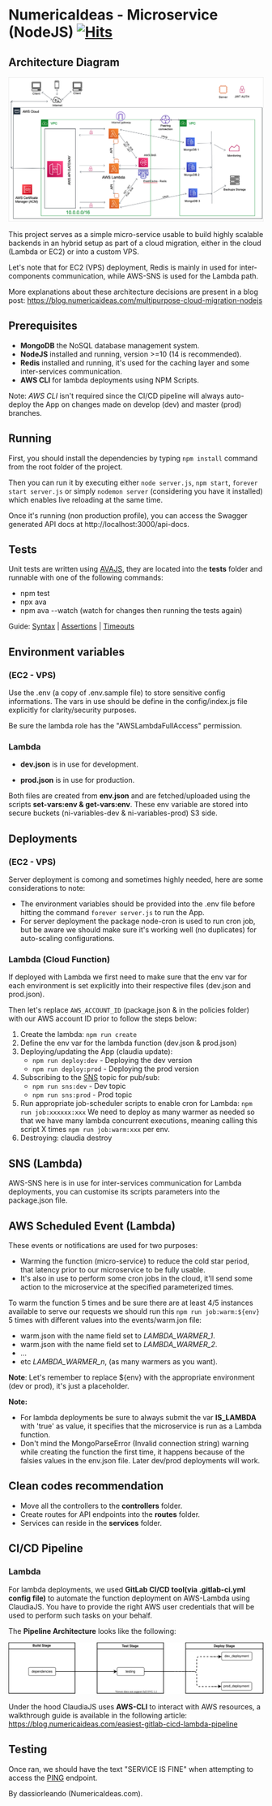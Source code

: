 # NumericaIdeas - Microservice (NodeJS) [![Hits](https://hits.seeyoufarm.com/api/count/incr/badge.svg?url=https%3A%2F%2Fgithub.com%2Fnumerica-ideas%2Fni-microservice-nodejs&count_bg=%2379C83D&title_bg=%23555555&icon=&icon_color=%23E7E7E7&title=hits&edge_flat=false)](https://blog.numericaideas.com)

## Architecture Diagram

![Diagram](architecture.png)

This project serves as a simple micro-service usable to build highly scalable backends in an hybrid setup as part of a cloud migration, either in the cloud (Lambda or EC2) or into a custom VPS.

Let's note that for EC2 (VPS) deployment, Redis is mainly in used for inter-components communication, while AWS-SNS is used for the Lambda path.

More explanations about these architecture decisions are present in a blog post: https://blog.numericaideas.com/multipurpose-cloud-migration-nodejs

## Prerequisites
- **MongoDB** the NoSQL database management system.
- **NodeJS** installed and running, version >=10 (14 is recommended).
- **Redis** installed and running, it's used for the caching layer and some inter-services communication.
- **AWS CLI** for lambda deployments using NPM Scripts.

Note: *AWS CLI* isn't required since the CI/CD pipeline will always auto-deploy the App on changes made on develop (dev) and master (prod) branches.

## Running

First, you should install the dependencies by typing `npm install` command from the root folder of the project.

Then you can run it by executing either `node server.js`, `npm start`, `forever start server.js` or simply `nodemon server` (considering you have it installed) which enables live reloading at the same time.

Once it's running (non production profile), you can access the Swagger generated API docs at http://localhost:3000/api-docs.

## Tests

Unit tests are written using [AVAJS](https://github.com/avajs/ava), they are located into the **tests** folder and runnable with one of the following commands:
- npm test
- npx ava
- npm ava --watch (watch for changes then running the tests again)

Guide: [Syntax](https://github.com/avajs/ava/blob/master/docs/01-writing-tests.md) | [Assertions](https://github.com/avajs/ava/blob/master/docs/03-assertions.md) | [Timeouts](https://github.com/avajs/ava/blob/master/docs/07-test-timeouts.md)

## Environment variables
### (EC2 - VPS)
Use the .env (a copy of .env.sample file) to store sensitive config informations. The vars in use should be define in the config/index.js file explicitly for clarity/security purposes.

Be sure the lambda role has the "AWSLambdaFullAccess" permission.

### Lambda

- **dev.json** is in use for development.

- **prod.json** is in use for production.

Both files are created from **env.json** and are fetched/uploaded using the scripts **set-vars:env & get-vars:env**. These env variable are stored into secure buckets (ni-variables-dev & ni-variables-prod) S3 side.

## Deployments
### (EC2 - VPS)
Server deployment is comong and sometimes highly needed, here are some considerations to note:

- The environment variables should be provided into the .env file before hitting the command `forever server.js` to run the App.
- For server deployment the package node-cron is used to run cron job, but be aware we should make sure it's working well (no duplicates) for auto-scaling configurations.

### Lambda (Cloud Function)
If deployed with Lambda we first need to make sure that the env var for each environment is set explicitly into their respective files (dev.json and prod.json).

Then let's replace `AWS_ACCOUNT_ID` (package.json & in the policies folder) with our AWS account ID prior to follow the steps below:

1) Create the lambda: `npm run create`
2) Define the env var for the lambda function (dev.json & prod.json)
3) Deploying/updating the App (claudia update):
    - `npm run deploy:dev` - Deploying the dev version
    - `npm run deploy:prod` - Deploying the prod version
4) Subscribing to the [SNS](https://github.com/claudiajs/claudia/blob/master/docs/add-sns-event-source.md) topic for pub/sub:
    - `npm run sns:dev` - Dev topic
    - `npm run sns:prod` - Prod topic
5) Run appropriate job-scheduler scripts to enable cron for Lambda: `npm run job:xxxxxx:xxx`
We need to deploy as many warmer as needed so that we have many lambda concurrent executions, meaning calling this script X times `npm run job:warm:xxx` per env.
6) Destroying: claudia destroy

## SNS (Lambda)
AWS-SNS here is in use for inter-services communication for Lambda deployments, you can customise its scripts parameters into the package.json file.

## AWS Scheduled Event (Lambda)
These events or notifications are used for two purposes:
- Warming the function (micro-service) to reduce the cold star period, that latency prior to our microservice to be fully usable.
- It's also in use to perform some cron jobs in the cloud, it'll send some action to the microservice at the specified parameterized times.

To warm the function 5 times and be sure there are at least 4/5 instances available to serve our requests we should run this `npm run job:warm:${env}` 5 times with different values into the events/warm.jon file:
- warm.json with the name field set to *LAMBDA_WARMER_1*.
- warm.json with the name field set to *LAMBDA_WARMER_2*.
- ...
- etc *LAMBDA_WARMER_n*, (as many warmers as you want).

**Note**: Let's remember to replace ${env} with the appropriate environment (dev or prod), it's just a placeholder.

**Note:**
- For lambda deployments be sure to always submit the var **IS_LAMBDA** with 'true' as value, it specifies that the microservice is run as a Lambda function.
- Don't mind the MongoParseError (Invalid connection string) warning while creating the function the first time, it happens because of the falsies values in the env.json file. Later dev/prod deployments will work.

## Clean codes recommendation
- Move all the controllers to the **controllers** folder.
- Create routes for API endpoints into the **routes** folder.
- Services can reside in the **services** folder.

## CI/CD Pipeline

### Lambda
For lambda deployments, we used **GitLab CI/CD tool(via .gitlab-ci.yml config file)** to automate the function deployment on AWS-Lambda using ClaudiaJS. You have to provide the right AWS user credentials that will be used to perform such tasks on your behalf.

The **Pipeline Architecture** looks like the following:

![Diagram](deployment.drawio.svg)

Under the hood ClaudiaJS uses **AWS-CLI** to interact with AWS resources, a walkthrough guide is available in the following article:
https://blog.numericaideas.com/easiest-gitlab-cicd-lambda-pipeline

## Testing

Once ran, we should have the text "SERVICE IS FINE" when attempting to access the [PING](http://localhost:3000/ni-microservice-node/pingify) endpoint.

By dassiorleando (NumericaIdeas.com).
